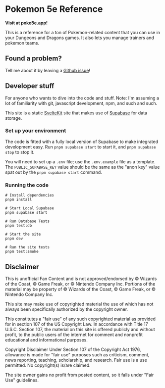 # Pokemon 5e Reference

**Visit at [poke5e.app](https://poke5e.app)!**

This is a reference for a ton of Pokemon-related content that you can use in your Dungeons and Dragons games. It also lets you manage trainers and pokemon teams.

## Found a problem?

Tell me about it by leaving a [Github issue](https://github.com/Auroratide/poke5e/issues)!

## Developer stuff

For anyone who wants to dive into the code and stuff. Note: I'm assuming a lot of familiarity with git, javascript development, npm, and such and such.

This site is a static [SvelteKit](https://kit.svelte.dev/) site that makes use of [Supabase](https://supabase.com/) for data storage.

### Set up your environment

The code is fitted with a fully local version of Supabase to make integrated development easy. Run `pnpm supabase start` to start it, and `pnpm supabase stop` to stop it.

You will need to set up a `.env` file; use the `.env.example` file as a template. The `PUBLIC_SUPABASE_KEY` value should be the same as the "anon key" value spat out by the `pnpm supabase start` command.

### Running the code

```
# Install dependencies
pnpm install

# Start Local Supabase
pnpm supabase start

# Run Database Tests
pnpm test:db

# Start the site
pnpm dev

# Run the site tests
pnpm test:smoke
```

## Disclaimer

This is unofficial Fan Content and is not approved/endorsed by © Wizards of the Coast, © Game Freak, or © Nintendo Company Inc. Portions of the material may be property of © Wizards of the Coast, © Game Freak, or © Nintendo Company Inc.

This site may make use of copyrighted material the use of which has not always been specifically authorized by the copyright owner.

This constitutes a "fair use" of any such copyrighted material as provided for in section 107 of the US Copyright Law. In accordance with Title 17 U.S.C. Section 107, the material on this site is offered publicly and without profit, to the public users of the internet for comment and nonprofit educational and informational purposes.

Copyright Disclaimer Under Section 107 of the Copyright Act 1976, allowance is made for "fair use" purposes such as criticism, comment, news reporting, teaching, scholarship, and research. Fair use is a use permitted. No copyright(s) is/are claimed.

The site owner gains no profit from posted content, so it falls under "Fair Use" guidelines.
